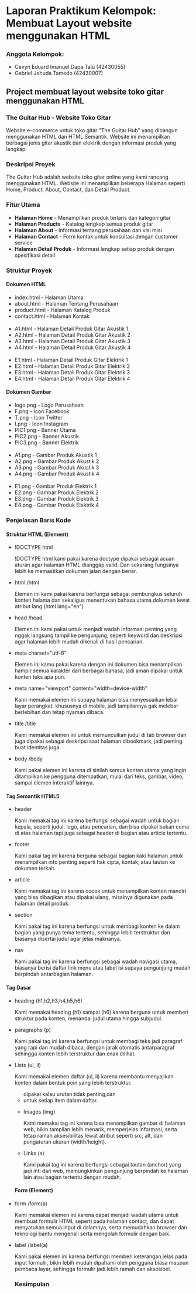 <h1>Laporan Praktikum Kelompok: Membuat Layout website menggunakan HTML</h1>

<h3>Anggota Kelompok:</h3>
<ul>
  <li>Cevyn Eduard Imanuel Dapa Talu (42430055)</li>
  <li>Gabriel Jehuda Tamedo (42430007)</li>
</ul>

<h2>Project membuat layout website toko gitar menggunakan HTML</h2>
<h3>The Guitar Hub - Website Toko Gitar</h3>
<p>Website e-commerce untuk toko gitar "The Guitar Hub" yang dibangun menggunakan HTML dan HTML Semantik. Website ini menampilkan berbagai jenis gitar akustik dan elektrik dengan informasi produk yang lengkap.</p>

<h3>Deskripsi Proyek</h3>
<p>The Guitar Hub adalah website toko gitar online yang kami rancang menggunakan HTML. Website ini menampilkan beberapa Halaman seperti Home, Product, About, Contact, dan Detail Product.</p>

<h3>Fitur Utama</h3>
<ul>
  <li><b>Halaman Home</b> - Menampilkan produk terlaris dan kategori gitar</li>
  <li><b>Halaman Products</b> - Katalog lengkap semua produk gitar</li>
  <li><b>Halaman About</b> - Informasi tentang perusahaan dan visi misi</li>
  <li><b>Halaman Contact</b> - Form kontak untuk konsultasi dengan customer service</li>
  <li><b>Halaman Detail Produk</b> - Informasi lengkap setiap produk dengan spesifikasi detail</li>
</ul>

<h3>Struktur Proyek</h3>

<h4>Dokumen HTML</h4>
<ul>
  <li>index.html - Halaman Utama</li>
  <li>about.html - Halaman Tentang Perusahaan</li>
  <li>product.html - Halaman Katalog Produk</li>
  <li>contact.html - Halaman Kontak</li>
  <br>
  <li>A1.html - Halaman Detail Produk Gitar Akustik 1</li>
  <li>A2.html - Halaman Detail Produk Gitar Akustik 2</li>
  <li>A3.html - Halaman Detail Produk Gitar Akustik 3</li>
  <li>A4.html - Halaman Detail Produk Gitar Akustik 4</li>
  <br>
  <li>E1.html - Halaman Detail Produk Gitar Elektrik 1</li>
  <li>E2.html - Halaman Detail Produk Gitar Elektrik 2</li>
  <li>E3.html - Halaman Detail Produk Gitar Elektrik 3</li>
  <li>E4.html - Halaman Detail Produk Gitar Elektrik 4</li>
</ul>

<h4>Dokumen Gambar</h4>
<ul>
  <li>logo.png - Logo Perusahaan</li>
  <li>F.png - Icon Facebook</li>
  <li>T.png - Icon Twitter</li>
  <li>I.png - Icon Instagram</li>
  <li>PIC1.png - Banner Utama</li>
  <li>PIC2.png - Banner Akustik</li>
  <li>PIC3.png - Banner Elektrik</li>
  <br>
  <li>A1.png - Gambar Produk Akustik 1</li>
  <li>A2.png - Gambar Produk Akustik 2</li>
  <li>A3.png - Gambar Produk Akustik 3</li>
  <li>A4.png - Gambar Produk Akustik 4</li>
  <br>
  <li>E1.png - Gambar Produk Elektrik 1</li>
  <li>E2.png - Gambar Produk Elektrik 2</li>
  <li>E3.png - Gambar Produk Elektrik 3</li>
  <li>E4.png - Gambar Produk Elektrik 4</li>
</ul>

<h3>Penjelasan Baris Kode</h3>
<h4>Struktur HTML (Element)</h4>
  <ul>
    <li>!DOCTYPE html</li>
      <p>!DOCTYPE html kami pakai karena doctype dipakai sebagai acuan aturan agar halaman HTML dianggap valid. Dan sekarang fungsinya lebih ke memastikan dokumen jalan dengan benar.</p>
    <li>html /html</li>
      <p>Elemen ini kami pakai karena berfungsi sebagai pembungkus seluruh konten halama dan sekaligus menentukan bahasa utama dokumen lewat atribut lang (html lang="en") </p>
    <li>head /head</li>
      <p>Elemen ini kami pakai untuk menjadi wadah informasi penting yang nggak langsung tampil ke pengunjung, seperti keyword dan deskripsi agar halaman lebih mudah dikenali di hasil pencarian.
    <li>meta charset="utf-8"</li>
      <p>Elemen ini kamu pakai karena dengan ini dokumen bisa menampilkan hampir semua karakter dari berbagai bahasa, jadi aman dipakai untuk konten teks apa pun.</p>
    <li>meta name="viewport" content="width=device-width"</li>
      <p>Kami memakai elemen ini supaya halaman bisa menyesuaikan lebar layar perangkat, khususnya di mobile, jadi tampilannya gak melebar berlebihan dan tetap nyaman dibaca.</p>
    <li>title /title</li>
      <p>Kami memakai elemen ini untuk memunculkan judul di tab browser dan juga dipakai sebagai deskripsi saat halaman dibookmark, jadi penting buat identitas juga.</p>
    <li>body /body</li>
      <p>Kami pakai elemen ini karena di sinilah semua konten utama yang ingin ditampilkan ke pengguna ditempatkan, mulai dari teks, gambar, video, sampai elemen interaktif lainnya.</p>
  </ul>

  <h4>Tag Semantik HTML5</h4>
    <ul>
      <li>header</li>
        <p>Kami memakai tag ini karena berfungsi sebagai wadah untuk bagian kepala, seperti judul, logo, atau pencarian, dan bisa dipakai bukan cuma di atas halaman tapi juga sebagai header di bagian atau article tertentu.</p>
      <li>footer</li>
        <p>Kami pakai tag ini karena berguna sebagai bagian kaki halaman untuk menampilkan info penting seperti hak cipta, kontak, atau tautan ke dokumen terkait.</p>
      <li>article</li>
        <p>Kami memakai tag ini karena cocok untuk menampilkan konten mandiri yang bisa dibagikan atau dipakai ulang, misalnya digunakan pada halaman detail produk.</p>
      <li>section</li>
        <p>Kami pakai tag ini karena berfungsi untuk membagi konten ke dalam bagian yang punya tema tertentu, sehingga lebih terstruktur dan biasanya disertai judul agar jelas maknanya.</p>
      <li>nav</li>
        <p>Kami pakai tag ini karena berfungsi sebagai wadah navigasi utama, biasanya berisi daftar link menu atau tabel isi supaya pengunjung mudah berpindah antarbagian halaman.</p>
    </ul>

  <h4>Tag Dasar</h4>
    <ul>
      <li>heading (h1,h2,h3,h4,h5,h6)</li>
        <p>Kami memakai heading (h1) sampai (h6) karena berguna untuk memberi struktur pada konten, menandai judul utama hingga subjudul.</p>
      <li>paragraphs (p)</li>
        <p>Kami pakai tag ini karena berfungsi untuk membagi teks jadi paragraf yang rapi dan mudah dibaca, dengan jarak otomatis antarparagraf sehingga konten lebih terstruktur dan enak dilihat.</p>
      <li>Lists (ul, li)</li>
        <p>Kami memakai elemen daftar (ul, li) karena membantu menyajikan konten dalam bentuk poin yang lebih terstruktur. <ul> dipakai kalau urutan tidak penting,dan <li> untuk setiap item dalam daftar.</p>
      <li>Images (img)</li>
        <p>Kami memakai tag ini karena bisa menampilkan gambar di halaman web, bikin tampilan lebih menarik, memperjelas informasi, serta tetap ramah aksesibilitas lewat atribut seperti src, alt, dan pengaturan ukuran (width/height).</p>
      <li>Links (a)</li>
        <p>Kami pakai tag ini karena berfungsi sebagai tautan (anchor) yang jadi inti dari web, memungkinkan pengunjung berpindah ke halaman lain atau bagian tertentu dengan mudah.</p>
    </ul>

  <h4>Form (Element)</h4>      
      <li>form /form(a)</li>
        <p>Kami memakai elemen ini karena dapat menjadi wadah utama untuk membuat formulir HTML seperti pada halaman contact, dan dapat menyatukan semua input di dalamnya, serta memudahkan browser dan teknologi bantu mengenali serta mengolah formulir dengan baik.</p>
      <li>label /label(a)</li>
        <p>Kami pakai elemen ini karena berfungsi memberi keterangan jelas pada input formulir, bikin lebih mudah dipahami oleh pengguna biasa maupun pembaca layar, sehingga formulir jadi lebih ramah dan aksesibel.</p>


<h3>Kesimpulan</h3>

